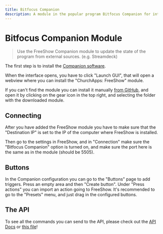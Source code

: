 ```yaml
---
title: Bitfocus Companion
description: A module in the popular program Bitfocus Companion for integration and controlling from external sources.
---
```


# Bitfocus Companion Module

> Use the FreeShow Companion module to update the state of the program from external sources. (e.g. Streamdeck)

The first step is to install the [Companion software](https://bitfocus.io/companion).

When the interface opens, you have to click "Launch GUI", that will open a webview where you can install the "ChurchApps: FreeShow" module.

If you can't find the module you can install it manually [from GitHub](https://github.com/bitfocus/companion-module-churchapps-freeshow), and open it by clicking on the gear icon in the top right, and selecting the folder with the downloaded module.

## Connecting

After you have added the FreeShow module you have to make sure that the "Destination IP" is set to the IP of the computer where FreeShow is installed.

Then go to the settings in FreeShow, and in "Connection" make sure the "Bitfocus Companion" option is turned on, and make sure the port here is the same as in the module (should be 5505).

## Buttons

In the Companion configuration you can go to the "Buttons" page to add triggers. Press an empty area and then "Create button". Under "Press actions" you can import an action going to FreeShow. It's recommended to go to the "Presets" menu, and just drag in the configured buttons.

## The API

To see all the commands you can send to the API, please check out the [API Docs](/api) or [this file](https://github.com/ChurchApps/FreeShow/blob/main/src/frontend/components/actions/api.ts)!
